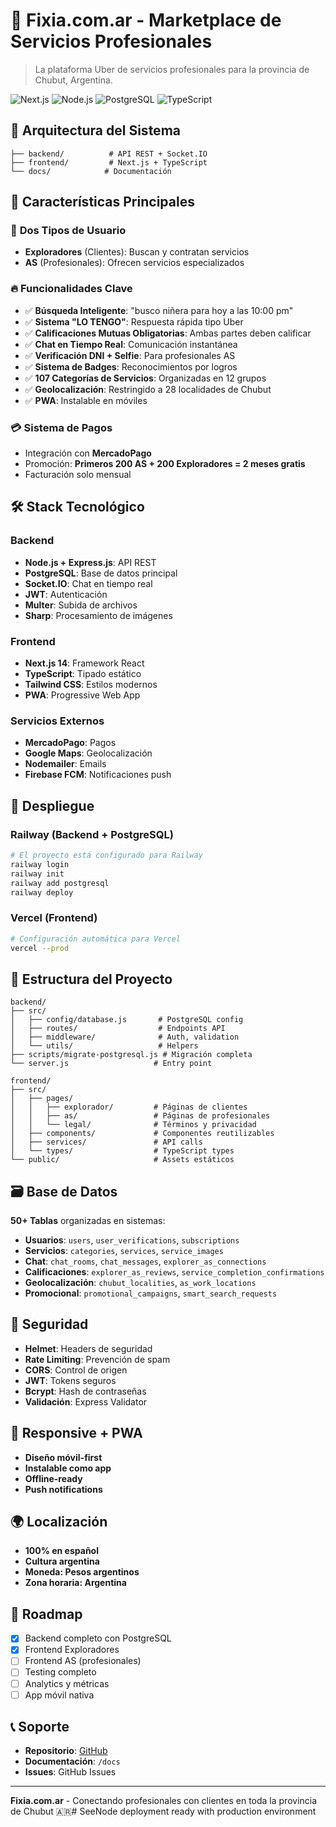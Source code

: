 # 🔧 Fixia.com.ar - Marketplace de Servicios Profesionales

> La plataforma Uber de servicios profesionales para la provincia de Chubut, Argentina.

![Next.js](https://img.shields.io/badge/Next.js-14-black?logo=next.js)
![Node.js](https://img.shields.io/badge/Node.js-18+-green?logo=node.js)
![PostgreSQL](https://img.shields.io/badge/PostgreSQL-13+-blue?logo=postgresql)
![TypeScript](https://img.shields.io/badge/TypeScript-5+-blue?logo=typescript)

## 🚀 Arquitectura del Sistema

```
├── backend/          # API REST + Socket.IO
├── frontend/         # Next.js + TypeScript
└── docs/            # Documentación
```

## 🌟 Características Principales

### 👥 **Dos Tipos de Usuario**
- **Exploradores** (Clientes): Buscan y contratan servicios
- **AS** (Profesionales): Ofrecen servicios especializados

### 🔥 **Funcionalidades Clave**
- ✅ **Búsqueda Inteligente**: "busco niñera para hoy a las 10:00 pm"
- ✅ **Sistema "LO TENGO"**: Respuesta rápida tipo Uber
- ✅ **Calificaciones Mutuas Obligatorias**: Ambas partes deben calificar
- ✅ **Chat en Tiempo Real**: Comunicación instantánea
- ✅ **Verificación DNI + Selfie**: Para profesionales AS
- ✅ **Sistema de Badges**: Reconocimientos por logros
- ✅ **107 Categorías de Servicios**: Organizadas en 12 grupos
- ✅ **Geolocalización**: Restringido a 28 localidades de Chubut
- ✅ **PWA**: Instalable en móviles

### 💳 **Sistema de Pagos**
- Integración con **MercadoPago**
- Promoción: **Primeros 200 AS + 200 Exploradores = 2 meses gratis**
- Facturación solo mensual

## 🛠️ Stack Tecnológico

### Backend
- **Node.js + Express.js**: API REST
- **PostgreSQL**: Base de datos principal
- **Socket.IO**: Chat en tiempo real
- **JWT**: Autenticación
- **Multer**: Subida de archivos
- **Sharp**: Procesamiento de imágenes

### Frontend
- **Next.js 14**: Framework React
- **TypeScript**: Tipado estático
- **Tailwind CSS**: Estilos modernos
- **PWA**: Progressive Web App

### Servicios Externos
- **MercadoPago**: Pagos
- **Google Maps**: Geolocalización
- **Nodemailer**: Emails
- **Firebase FCM**: Notificaciones push

## 🚀 Despliegue

### Railway (Backend + PostgreSQL)
```bash
# El proyecto está configurado para Railway
railway login
railway init
railway add postgresql
railway deploy
```

### Vercel (Frontend)
```bash
# Configuración automática para Vercel
vercel --prod
```

## 📂 Estructura del Proyecto

```
backend/
├── src/
│   ├── config/database.js       # PostgreSQL config
│   ├── routes/                  # Endpoints API
│   ├── middleware/              # Auth, validation
│   └── utils/                   # Helpers
├── scripts/migrate-postgresql.js # Migración completa
└── server.js                   # Entry point

frontend/
├── src/
│   ├── pages/
│   │   ├── explorador/         # Páginas de clientes
│   │   ├── as/                 # Páginas de profesionales
│   │   └── legal/              # Términos y privacidad
│   ├── components/             # Componentes reutilizables
│   ├── services/               # API calls
│   └── types/                  # TypeScript types
└── public/                     # Assets estáticos
```

## 🗃️ Base de Datos

**50+ Tablas** organizadas en sistemas:

- **Usuarios**: `users`, `user_verifications`, `subscriptions`
- **Servicios**: `categories`, `services`, `service_images`
- **Chat**: `chat_rooms`, `chat_messages`, `explorer_as_connections`
- **Calificaciones**: `explorer_as_reviews`, `service_completion_confirmations`
- **Geolocalización**: `chubut_localities`, `as_work_locations`
- **Promocional**: `promotional_campaigns`, `smart_search_requests`

## 🔐 Seguridad

- **Helmet**: Headers de seguridad
- **Rate Limiting**: Prevención de spam
- **CORS**: Control de origen
- **JWT**: Tokens seguros
- **Bcrypt**: Hash de contraseñas
- **Validación**: Express Validator

## 📱 Responsive + PWA

- **Diseño móvil-first**
- **Instalable como app**
- **Offline-ready**
- **Push notifications**

## 🌍 Localización

- **100% en español**
- **Cultura argentina**
- **Moneda: Pesos argentinos**
- **Zona horaria: Argentina**

## 🎯 Roadmap

- [x] Backend completo con PostgreSQL
- [x] Frontend Exploradores
- [ ] Frontend AS (profesionales)
- [ ] Testing completo
- [ ] Analytics y métricas
- [ ] App móvil nativa

## 📞 Soporte

- **Repositorio**: [GitHub](https://github.com/tu-usuario/fixia)
- **Documentación**: `/docs`
- **Issues**: GitHub Issues

---

**Fixia.com.ar** - Conectando profesionales con clientes en toda la provincia de Chubut 🇦🇷# SeeNode deployment ready with production environment
